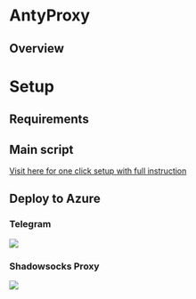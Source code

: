 # AntyProxy

## Overview

# Setup

## Requirements

## Main script

[Visit here for one click setup with full instruction](https://antyfilter.github.io/AntyProxy/setup-proxy-one-click.html)

## Deploy to Azure

### Telegram

<a href="https://portal.azure.com/#create/Microsoft.Template/uri/https%3A%2F%2Fraw.githubusercontent.com%2FAntyfilter%2FAntyProxy%2Fmain%2Ftelegram%2Ftelegram-vm-azure-template.json" target="_blank"><img src="https://aka.ms/deploytoazurebutton"/></a>

### Shadowsocks Proxy

<a href="https://portal.azure.com/#create/Microsoft.Template/uri/https%3A%2F%2Fraw.githubusercontent.com%2FAntyfilter%2FAntyProxy%2Fmain%2Fshadowsocks%2Fss-azure-template.json" target="_blank"><img src="https://aka.ms/deploytoazurebutton"/></a>

<!--
# Gost Proxy (deprecated)
<a href="https://portal.azure.com/#create/Microsoft.Template/uri/https%3A%2F%2Fraw.githubusercontent.com%2FAntyfilter%2FAntyProxy%2Fmain%2Fgost%2Fgost-vm-azure-template.json" target="_blank"><img src="https://aka.ms/deploytoazurebutton"/></a> -->
